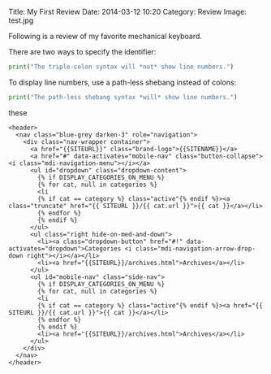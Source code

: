 Title: My First Review
Date: 2014-03-12 10:20
Category: Review
Image: test.jpg

Following is a review of my favorite mechanical keyboard.

There are two ways to specify the identifier:

```python
print("The triple-colon syntax will *not* show line numbers.")
```

To display line numbers, use a path-less shebang instead of colons:

```python
print("The path-less shebang syntax *will* show line numbers.")
```

these

``` jinja
<header>
  <nav class="blue-grey darken-3" role="navigation">
    <div class="nav-wrapper container">
      <a href="{{SITEURL}}" class="brand-logo">{{SITENAME}}</a>
      <a href="#" data-activates="mobile-nav" class="button-collapse"><i class="mdi-navigation-menu"></i></a>
      <ul id="dropdown" class="dropdown-content">
        {% if DISPLAY_CATEGORIES_ON_MENU %}
        {% for cat, null in categories %}
        <li
        {% if cat == category %} class="active"{% endif %}><a class="truncate" href="{{ SITEURL }}/{{ cat.url }}">{{ cat }}</a></li>
        {% endfor %}
        {% endif %}
      </ul>
      <ul class="right hide-on-med-and-down">
        <li><a class="dropdown-button" href="#!" data-activates="dropdown">Categories <i class="mdi-navigation-arrow-drop-down right"></i></a></li>
        <li><a href="{{SITEURL}}/archives.html">Archives</a></li>
      </ul>
      <ul id="mobile-nav" class="side-nav">
        {% if DISPLAY_CATEGORIES_ON_MENU %}
        {% for cat, null in categories %}
        <li
        {% if cat == category %} class="active"{% endif %}><a href="{{ SITEURL }}/{{ cat.url }}">{{ cat }}</a></li>
        {% endfor %}
        {% endif %}
        <li><a href="{{SITEURL}}/archives.html">Archives</a></li>
      </ul>
    </div>
  </nav>
</header>
```

